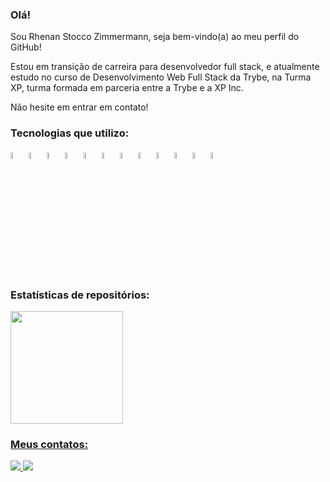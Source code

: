 ### Olá!

<p>Sou Rhenan Stocco Zimmermann, seja bem-vindo(a) ao meu perfil do GitHub!</p>
<p>Estou em transição de carreira para desenvolvedor full stack, e atualmente estudo no curso de Desenvolvimento Web Full Stack da Trybe, na Turma XP, turma formada em parceria entre a Trybe e a XP Inc.</p>
<p>Não hesite em entrar em contato!</p>

### Tecnologias que utilizo:

<div>
  <img src="https://cdn.jsdelivr.net/gh/devicons/devicon/icons/html5/html5-original-wordmark.svg" width="5%" />
  <img src="https://cdn.jsdelivr.net/gh/devicons/devicon/icons/css3/css3-original-wordmark.svg" width="5%" />
  <img src="https://cdn.jsdelivr.net/gh/devicons/devicon/icons/javascript/javascript-original.svg" width="5%" />
  <img src="https://cdn.jsdelivr.net/gh/devicons/devicon/icons/react/react-original.svg" width="5%" />
  <img src="https://cdn.jsdelivr.net/gh/devicons/devicon/icons/redux/redux-original.svg" width="5%" />
  <img src="https://cdn.jsdelivr.net/gh/devicons/devicon/icons/nodejs/nodejs-original-wordmark.svg" width="5%" />
  <img src="https://cdn.jsdelivr.net/gh/devicons/devicon/icons/mysql/mysql-original-wordmark.svg" width="5%" />
  <img src="https://cdn.jsdelivr.net/gh/devicons/devicon/icons/sequelize/sequelize-original-wordmark.svg" width="5%" />          
  <img src="https://cdn.jsdelivr.net/gh/devicons/devicon/icons/mongodb/mongodb-original-wordmark.svg" width="5%" />
  <img src="https://cdn.jsdelivr.net/gh/devicons/devicon/icons/typescript/typescript-original.svg" width="5%" />
  <img src="https://cdn.jsdelivr.net/gh/devicons/devicon/icons/csharp/csharp-original.svg" width="5%" />
  <img src="https://cdn.jsdelivr.net/gh/devicons/devicon/icons/dot-net/dot-net-original-wordmark.svg" width="5%" />          
</div>

### Estatísticas de repositórios:
 
<div>
  <a href="https://github.com/rhenanstoccozimmermann" />
  <img src="https://github-readme-stats.vercel.app/api/top-langs/?username=rhenanstoccozimmermann&layout=compact&langs_count=7&theme=dark" height="180em" />
</div>

### Meus contatos:

<div>
  <a href="mailto:r.stoccozimmermann@gmail.com" target="_blank">
    <img src="https://img.shields.io/badge/Gmail-D14836?style=for-the-badge&logo=gmail&logoColor=white" />
  </a>
  <a href="https://www.linkedin.com/in/rhenanstoccozimmermann/" target="_blank">
    <img src="https://img.shields.io/badge/-LinkedIn-%230077B5?style=for-the-badge&logo=linkedin&logoColor=white" />
  </a>
</div>
